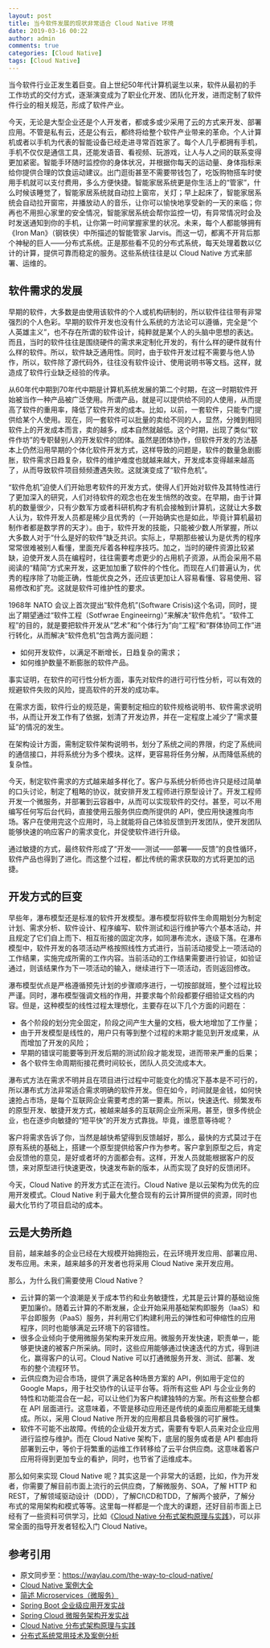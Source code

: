 ```yaml
---
layout: post
title: 当今软件发展的现状非常适合 Cloud Native 环境
date: 2019-03-16 00:22
author: admin
comments: true
categories: [Cloud Native]
tags: [Cloud Native]
---
```


当今软件行业正发生着巨变。自上世纪50年代计算机诞生以来，软件从最初的手工作坊式的交付方式，逐渐演变成为了职业化开发、团队化开发，进而定制了软件件行业的相关规范，形成了软件产业。

今天，无论是大型企业还是个人开发者，都或多或少采用了云的方式来开发、部署应用。不管是私有云，还是公有云，都终将给整个软件产业带来的革命。个人计算机或者以手机为代表的智能设备已经走进寻常百姓家了。每个人几乎都拥有手机，手机不仅仅是通信工具，还能发语音、看视频、玩游戏，让人与人之间的联系变得更加紧密。智能手环随时监控你的身体状况，并根据你每天的运动量、身体指标来给你提供合理的饮食运动建议。出门逛街甚至不需要带钱包了，吃饭购物搭车时使用手机就可以支付费用，多么方便快捷。智能家居系统更是你生活上的“管家”，什么时候该睡觉了，智能家居系统就自动拉上窗帘，关灯；早上起床了，智能家居系统会自动拉开窗帘，并播放动人的音乐，让你可以愉快地享受新的一天的来临；你再也不用担心家里的安全情况，智能家居系统会帮你监控一切，有异常情况时会及时发送通知到你的手机，让你第一时间掌握家里的状况。未来，每个人都能够拥有《Iron Man》（钢铁侠）中所描述的智能管家 Jarvis。而这一切，都离不开背后那个神秘的巨人——分布式系统。正是那些看不见的分布式系统，每天处理着数以亿计的计算，提供可靠而稳定的服务。这些系统往往是以 Cloud Native 方式来部署、运维的。

## 软件需求的发展

早期的软件，大多数是由使用该软件的个人或机构研制的，所以软件往往带有非常强烈的个人色彩。早期的软件开发也没有什么系统的方法论可以遵循，完全是“个人英雄主义”，也不存在所谓的软件设计，纯粹就是某个人的头脑中思想的表达。而且，当时的软件往往是围绕硬件的需求来定制化开发的，有什么样的硬件就有什么样的软件。所以，软件缺乏通用性。同时，由于软件开发过程不需要与他人协作，所以，软件除了源代码外，往往没有软件设计、使用说明书等文档。这样，就造成了软件行业缺乏经验的传承。

从60年代中期到70年代中期是计算机系统发展的第二个时期，在这一时期软件开始被当作一种产品被广泛使用。所谓产品，就是可以提供给不同的人使用，从而提高了软件的重用率，降低了软件开发的成本。比如，以前，一套软件，只能专门提供给某个人使用。现在，同一套软件可以批量的卖给不同的人，显然，分摊到相同软件上的开发成本而言，卖的越多，成本自然就越低。这个时期，出现了类似“软件作坊”的专职替别人的开发软件的团体。虽然是团体协作，但软件开发的方法基本上仍然沿用早期的个体化软件开发方式，这样导致的问题是，软件的数量急剧膨胀，软件需求日趋复杂，软件的维护难度也就越来越大，开发成本变得越来越高了，从而导致软件项目频频遭遇失败。这就演变成了“软件危机”。

“软件危机”迫使人们开始思考软件的开发方式，使得人们开始对软件及其特性进行了更加深入的研究，人们对待软件的观念也在发生悄然的改变。在早期，由于计算机的数量很少，只有少数军方或者科研机构才有机会接触到计算机，这就让大多数人认为，软件开发人员都是稀少且优秀的（一开始确实也是如此，毕竟计算机最初制作者都是数学界的天才）。由于，软件开发的技能，只能被少数人所掌握，所以大多数人对于“什么是好的软件”缺乏共识。实际上，早期那些被认为是优秀的程序常常很难被别人看懂，里面充斥着各种程序技巧。加之，当时的硬件资源比较紧缺，迫使开发人员在编程时，往往需要考虑更少的占用机子资源，从而会采用不易阅读的“精简”方式来开发，这更加加重了软件的个性化。而现在人们普遍认为，优秀的程序除了功能正确，性能优良之外，还应该更加让人容易看懂、容易使用、容易修改和扩充。这就是软件可维护性的要求。

1968年 NATO 会议上首次提出“软件危机”(Software Crisis)这个名词，同时，提出了期望通过“软件工程（Sotfwrae Engineeirng）”来解决“软件危机”。“软件工程”的目的，就是要把软件开发从“艺术”和“个体行为”向“工程”和“群体协同工作”进行转化，从而解决“软件危机”包含两方面问题：

* 如何开发软件，以满足不断增长，日趋复杂的需求；
* 如何维护数量不断膨胀的软件产品。


事实证明，在软件的可行性分析方面，事先对软件的进行可行性分析，可以有效的规避软件失败的风险，提高软件的开发的成功率。

在需求方面，软件行业的规范是，需要制定相应的软件规格说明书、软件需求说明书，从而让开发工作有了依据，划清了开发边界，并在一定程度上减少了“需求蔓延”的情况的发生。

在架构设计方面，需制定软件架构说明书，划分了系统之间的界限，约定了系统间的通信接口，并将系统分为多个模块。这样，更容易将任务分解，从而降低系统的复杂性。

今天，制定软件需求的方式越来越多样化了。客户与系统分析师也许只是经过简单的口头讨论，制定了粗略的协议，就安排开发工程师进行原型设计了。开发工程师开发一个微服务，并部署到云容器中，从而可以实现软件的交付。甚至，可以不用编写任何写后台代码，直接使用云服务供应商所提供的 API，使应用快速推向市场。客户在使用完这个应用时，马上就能将自己体验反馈到开发团队，使开发团队能够快速的响应客户的需求变化，并促使软件进行升级。

通过敏捷的方式，最终软件形成了“开发——测试——部署——反馈”的良性循环，软件产品也得到了进化。而这整个过程，都比传统的需求获取的方式将更加的迅捷。

## 开发方式的巨变

早些年，瀑布模型还是标准的软件开发模型。瀑布模型将软件生命周期划分为制定计划、需求分析、软件设计、程序编写、软件测试和运行维护等六个基本活动，并且规定了它们自上而下、相互衔接的固定次序，如同瀑布流水，逐级下落。在瀑布模型中，软件开发的各项活动严格按照线性方式进行，当前活动接受上一项活动的工作结果，实施完成所需的工作内容。当前活动的工作结果需要进行验证，如验证通过，则该结果作为下一项活动的输入，继续进行下一项活动，否则返回修改。

瀑布模型优点是严格遵循预先计划的步骤顺序进行，一切按部就班，整个过程比较严谨。同时，瀑布模型强调文档的作用，并要求每个阶段都要仔细验证文档的内容。但是，这种模型的线性过程太理想化，主要存在以下几个方面的问题在：

* 各个阶段的划分完全固定，阶段之间产生大量的文档，极大地增加了工作量；
* 由于开发模型是线性的，用户只有等到整个过程的末期才能见到开发成果，从而增加了开发的风险；
* 早期的错误可能要等到开发后期的测试阶段才能发现，进而带来严重的后果；
* 各个软件生命周期衔接花费时间较长，团队人员交流成本大。

瀑布式方法在需求不明并且在项目进行过程中可能变化的情况下基本是不可行的，所以瀑布式方法非常适合需求明确的软件开发。但在如今，时间就是金钱，如何快速抢占市场，是每个互联网企业需要考虑的第一要素。所以，快速迭代、频繁发布的原型开发、敏捷开发方式，被越来越多的互联网企业所采用。甚至，很多传统企业，也在逐步向敏捷的“短平快”的开发方式靠拢。毕竟，谁愿意等待呢？

客户将需求告诉了你，当然是越快希望得到反馈越好，那么，最快的方式莫过于在原有系统的基础上，搭建一个原型提供给客户作为参考。客户拿到原型之后，肯定会反馈他的意见，是好或者坏的方面都会有。这样，开发人员就能根据客户的反馈，来对原型进行快速更改，快速发布新的版本，从而实现了良好的反馈闭环。

今天，Cloud Native 的开发方式正在流行。Cloud Native 是以云架构为优先的应用开发模式。Cloud Native 利于最大化整合现有的云计算所提供的资源，同时也最大化节约了项目启动的成本。

## 云是大势所趋


目前，越来越多的企业已经在大规模开始拥抱云，在云环境开发应用、部署应用、发布应用。未来，越来越多的开发者也将采用 Cloud Native 来开发应用。

那么，为什么我们需要使用 Cloud Native？

* 云计算的第一个浪潮是关于成本节约和业务敏捷性，尤其是云计算的基础设施更加廉价。随着云计算的不断发展，企业开始采用基础架构即服务（IaaS）和平台即服务（PaaS）服务，并利用它们构建利用云的弹性和可伸缩性的应用程序，同时也能够满足云环境下的容错性。
* 很多企业倾向于使用微服务架构来开发应用。微服务开发快速，职责单一，能够更快速的被客户所采纳。同时，这些应用能够通过快速迭代的方式，得到进化，赢得客户的认可。Cloud Native 可以打通微服务开发、测试、部署、发布的整个流程环节。
* 云供应商为迎合市场，提供了满足各种场景方案的 API，例如用于定位的 Google Maps，用于社交协作的认证平台等。将所有这些 API 与企业业务的特性和功能混合在一起，可以让他们为客户构建独特的方案。所有这些整合都在 API 层面进行。这意味着，不管是移动应用还是传统的桌面应用都能无缝集成。所以，采用 Cloud Native 所开发的应用都且具备极强的可扩展性。
* 软件不可能不出故障。传统的企业级开发方式，需要有专职人员来对企业应用进行监控与维护。而在 Cloud Native 架构下，底层的服务或者是 API 都由将部署到云中，等价于将繁重的运维工作转移给了云平台供应商。这意味着客户应用将得到更加专业的看护，同时，也节省了运维成本。


那么如何来实现 Cloud Native 呢？其实这是一个非常大的话题，比如，作为开发者，你需要了解目前市面上流行的云供应商，了解微服务、SOA，了解 HTTP 和 REST，了解领域驱动设计（DDD），了解CI\CD和TDD，了解两个披萨，了解分布式的常用架构和模式等等。这里每一样都是一个庞大的课题，还好目前市面上已经有了一些资料可供学习，比如《[Cloud Native 分布式架构原理与实践](https://item.jd.com/12496131.html)》，可以非常全面的指导开发者轻松入门 Cloud Native。


## 参考引用

* 原文同步至：<https://waylau.com/the-way-to-cloud-native/>
* [Cloud Native 案例大全](ttps://github.com/waylau/cloud-native-book-demos)
* [简述 Microservices（微服务）](https://waylau.com/ahout-microservices/)
* [Spring Boot 企业级应用开发实战](https://github.com/waylau/spring-boot-enterprise-application-development)
* [Spring Cloud 微服务架构开发实战](https://github.com/waylau/spring-cloud-microservices-development)
* [Cloud Native 分布式架构原理与实践](https://item.jd.com/12496131.html)
* [分布式系统常用技术及案例分析](https://github.com/waylau/distributed-systems-technologies-and-cases-analysis)